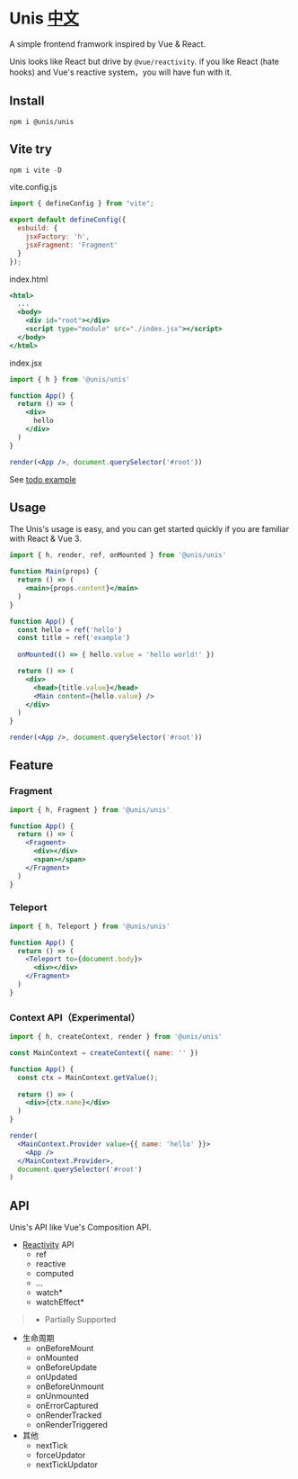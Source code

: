 # Unis [中文](./README-zh_CN.md)

A simple frontend framwork inspired by Vue & React.

Unis looks like React but drive by `@vue/reactivity`. if you like React (hate hooks) and Vue's reactive system，you will have fun with it.

## Install

```shell
npm i @unis/unis
```

## Vite try

```jsx
npm i vite -D
```

vite.config.js

```jsx
import { defineConfig } from "vite";

export default defineConfig({
  esbuild: {
    jsxFactory: 'h',
    jsxFragment: 'Fragment'
  }
});
```

index.html

```jsx
<html>
  ...
  <body>
    <div id="root"></div>
    <script type="module" src="./index.jsx"></script>
  </body>
</html>
```

index.jsx

```jsx
import { h } from '@unis/unis'

function App() {
  return () => (
    <div>
      hello
    </div>
  )
}

render(<App />, document.querySelector('#root'))
```

See [todo example](packages/unis-example)

## Usage

The Unis's usage is easy, and you can get started quickly if you are familiar with React & Vue 3.

```jsx
import { h, render, ref, onMounted } from '@unis/unis'

function Main(props) {
  return () => (
    <main>{props.content}</main>
  )
}

function App() {
  const hello = ref('hello')
  const title = ref('example')
  
  onMounted(() => { hello.value = 'hello world!' })	

  return () => (
    <div>
      <head>{title.value}</head>
      <Main content={hello.value} />
    </div>
  )
}

render(<App />, document.querySelector('#root'))
```

## Feature

### Fragment

```jsx
import { h, Fragment } from '@unis/unis'

function App() {
  return () => (
    <Fragment>
      <div></div>
      <span></span>
    </Fragment>
  )
}
```

### Teleport

```jsx
import { h, Teleport } from '@unis/unis'

function App() {
  return () => (
    <Teleport to={document.body}>
      <div></div>
    </Fragment>
  )
}
```

### Context API（Experimental）

```jsx
import { h, createContext, render } from '@unis/unis'

const MainContext = createContext({ name: '' })

function App() {
  const ctx = MainContext.getValue();
  
  return () => (
    <div>{ctx.name}</div>
  )
}

render(
  <MainContext.Provider value={{ name: 'hello' }}>
    <App />
  </MainContext.Provider>,
  document.querySelector('#root')
)
```

## API

Unis's API like Vue's Composition API.

- [Reactivity](https://v3.vuejs.org/api/reactivity-api.html) API
    - ref
    - reactive
    - computed
    - ...
    - watch*
    - watchEffect*

> * Partially Supported

- 生命周期
    - onBeforeMount
    - onMounted
    - onBeforeUpdate
    - onUpdated
    - onBeforeUnmount
    - onUnmounted
    - onErrorCaptured
    - onRenderTracked
    - onRenderTriggered
- 其他
    - nextTick
    - forceUpdator
    - nextTickUpdator
